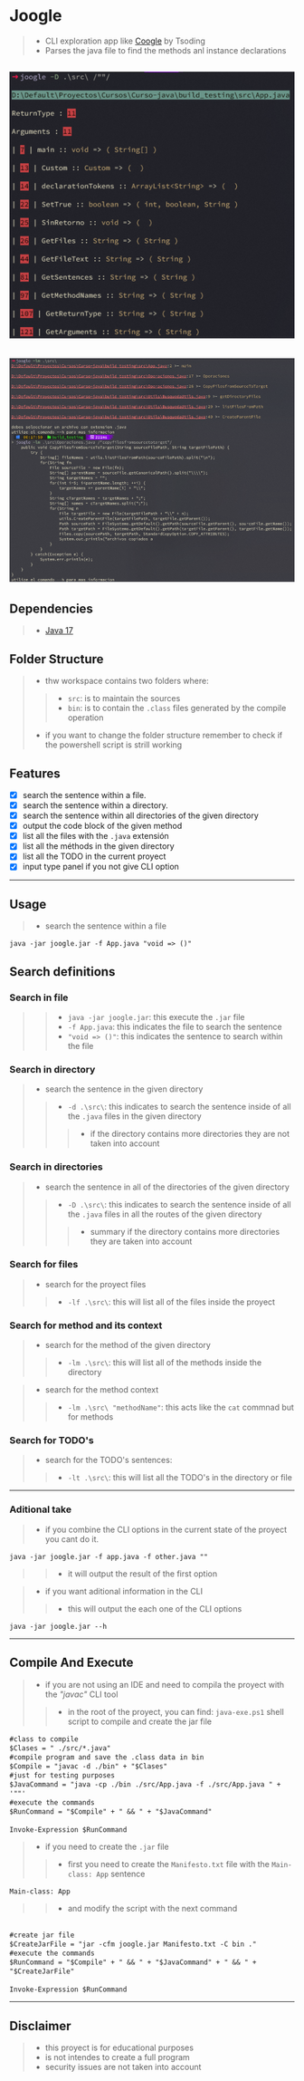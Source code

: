 # Joogle
>- CLI exploration app like [Coogle](https://www.youtube.com/watch?v=wK1HjnwDQng&t=1s) by Tsoding
>- Parses the java file to find the methods anl instance declarations

![expected output](./docs/expected_output.png)
-------
![expected output_lm](./docs/expected_output_lm.png)
------

## Dependencies 
>- [Java 17](https://www.oracle.com/es/java/technologies/downloads/#jdk17-windows)

## Folder Structure
>- thw workspace contains two folders where:
>>- `src`: is to maintain the sources
>>- `bin`: is to contain the `.class` files generated by the compile operation
>- if you want to change the folder structure remember to check if the powershell script is strill working

## Features
- [x] search the sentence within a file.
- [x] search the sentence within a directory.
- [x] search the sentence within all directories of the given directory
- [x] output the code block of the given method
- [x] list all the files with the `.java` extensión
- [x] list all the méthods in the given directory
- [x] list all the TODO in the current proyect
- [x] input type panel if you not give CLI option

-----

## Usage
>- search the sentence within a file
```shell
java -jar joogle.jar -f App.java "void => ()"
```

## Search definitions

### Search in file
>>- `java -jar joogle.jar`: this execute the `.jar` file
>>- `-f App.java`: this indicates the file to search the sentence
>>- `"void => ()"`: this indicates the sentence to search within the file

### Search in directory
>- search the sentence in the given directory
>>- `-d .\src\`: this indicates to search the sentence inside of all the `.java` files in the given directory
>>>- if the directory contains more directories they are not taken into account

### Search in directories

>- search the sentence in all of the directories of the given directory
>>- `-D .\src\`: this indicates to search the sentence inside of all the `.java` files in all the routes of the given directory 
>>>- summary if the directory contains more directories they are taken into account

### Search for files

>- search for the proyect files
>>- `-lf .\src\`: this will list all of the files inside the proyect

### Search for method and its context

>- search for the method of the given directory
>>- `-lm .\src\`: this will list all of the methods inside the directory

>- search for the method context
>>- `-lm .\src\ "methodName"`: this acts like the `cat` commnad but for methods

### Search for TODO's

>- search for the TODO's sentences:
>>- `-lt .\src\`: this will list all the TODO's in the directory or file

------
### Aditional take
>- if you combine the CLI options in the current state of the proyect you cant do it.
```shell
java -jar joogle.jar -f app.java -f other.java ""
```
>>- it will output the result of the first option

>- if you want aditional information in the CLI
>>- this will output the each one of the CLI options
```shell
java -jar joogle.jar --h
```

---------

## Compile And Execute

>- if you are not using an IDE and need to compila the proyect with the *"javac"* CLI tool
>>- in the root of the proyect, you can find: `java-exe.ps1` shell script to compile and create the jar file

```shell
#class to compile
$Clases = " ./src/*.java"
#compile program and save the .class data in bin
$Compile = "javac -d ./bin" + "$Clases"
#just for testing purposes
$JavaCommand = "java -cp ./bin ./src/App.java -f ./src/App.java " + '""'
#execute the commands
$RunCommand = "$Compile" + " && " + "$JavaCommand"

Invoke-Expression $RunCommand
```
>- if you need to create the `.jar` file
>>- first you need to create the `Manifesto.txt` file with the `Main-class: App` sentence
```txt
Main-class: App
```
>>- and modify the script with the next command
```shell

#create jar file
$CreateJarFile = "jar -cfm joogle.jar Manifesto.txt -C bin ."
#execute the commands
$RunCommand = "$Compile" + " && " + "$JavaCommand" + " && " + "$CreateJarFile"

Invoke-Expression $RunCommand
```

---------

## Disclaimer
>- this proyect is for educational purposes
>- is not intendes to create a full program
>- security issues are not taken into account
